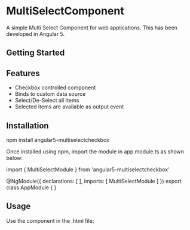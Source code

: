 # MultiSelectComponent

A simple Multi Select Component for web applications. This has been developed in Angular 5.

## Getting Started

## Features

*   Checkbox controlled component
*   Binds to custom data source
*   Select/De-Select all Items
*   Selected items are available as output event

## Installation

npm install angular5-multiselectcheckbox

Once installed using npm, import the module in app.module.ts as shown below:

import { MultiSelectModule } from 'angular5-multiselectcheckbox'

@NgModule({
    declarations: [
  ],
  imports: [
    MultiSelectModule
  ]
})
export class AppModule { }

## Usage

Use the component in the .html file:

<angular5-multiselectcheckbox></angular5-multiselectcheckbox>


